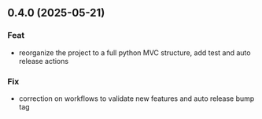 ## 0.4.0 (2025-05-21)

### Feat

- reorganize the project to a full python MVC structure, add test and auto release actions

### Fix

- correction on workflows to validate new features and auto release bump tag
